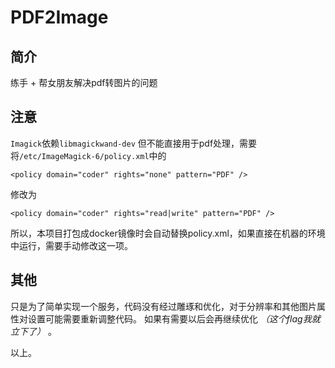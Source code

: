 # PDF2Image

## 简介
练手 + 帮女朋友解决pdf转图片的问题

## 注意
`Imagick`依赖`libmagickwand-dev`
但不能直接用于pdf处理，需要将`/etc/ImageMagick-6/policy.xml`中的
```
<policy domain="coder" rights="none" pattern="PDF" />
```
修改为
```
<policy domain="coder" rights="read|write" pattern="PDF" />
```
所以，本项目打包成docker镜像时会自动替换policy.xml，如果直接在机器的环境中运行，需要手动修改这一项。

## 其他
只是为了简单实现一个服务，代码没有经过雕琢和优化，对于分辨率和其他图片属性对设置可能需要重新调整代码。
如果有需要以后会再继续优化 *（这个flag我就立下了）* 。

以上。